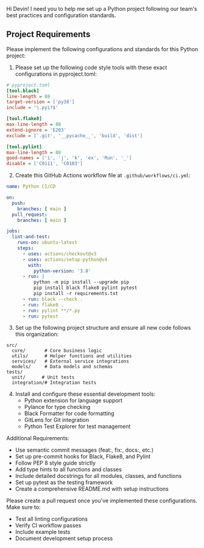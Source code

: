 Hi Devin! I need you to help me set up a Python project following our team's best practices and configuration standards.

## Project Requirements

Please implement the following configurations and standards for this Python project:

1. Please set up the following code style tools with these exact configurations in pyproject.toml:

```ini
# pyproject.toml
[tool.black]
line-length = 88
target-version = ['py38']
include = '\.pyi?$'

[tool.flake8]
max-line-length = 88
extend-ignore = 'E203'
exclude = ['.git', '__pycache__', 'build', 'dist']

[tool.pylint]
max-line-length = 88
good-names = ['i', 'j', 'k', 'ex', 'Run', '_']
disable = ['C0111', 'C0103']
```

2. Create this GitHub Actions workflow file at `.github/workflows/ci.yml`:

```yaml
name: Python CI/CD

on:
  push:
    branches: [ main ]
  pull_request:
    branches: [ main ]

jobs:
  lint-and-test:
    runs-on: ubuntu-latest
    steps:
      - uses: actions/checkout@v3
      - uses: actions/setup-python@v4
        with:
          python-version: '3.8'
      - run: |
          python -m pip install --upgrade pip
          pip install black flake8 pylint pytest
          pip install -r requirements.txt
      - run: black --check .
      - run: flake8 .
      - run: pylint **/*.py
      - run: pytest
```

3. Set up the following project structure and ensure all new code follows this organization:

```
src/
  core/       # Core business logic
  utils/      # Helper functions and utilities
  services/   # External service integrations
  models/     # Data models and schemas
tests/
  unit/      # Unit tests
  integration/# Integration tests
```

4. Install and configure these essential development tools:
   - Python extension for language support
   - Pylance for type checking
   - Black Formatter for code formatting
   - GitLens for Git integration
   - Python Test Explorer for test management

Additional Requirements:
- Use semantic commit messages (feat:, fix:, docs:, etc.)
- Set up pre-commit hooks for Black, Flake8, and Pylint
- Follow PEP 8 style guide strictly
- Add type hints to all functions and classes
- Include detailed docstrings for all modules, classes, and functions
- Set up pytest as the testing framework
- Create a comprehensive README.md with setup instructions

Please create a pull request once you've implemented these configurations. Make sure to:
- Test all linting configurations
- Verify CI workflow passes
- Include example tests
- Document development setup process
